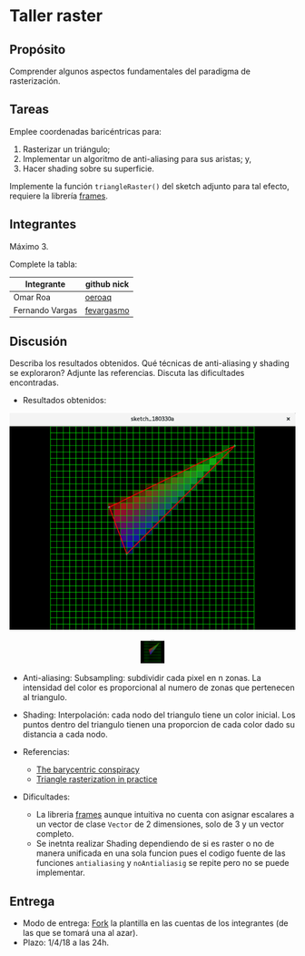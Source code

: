 # Taller raster

## Propósito

Comprender algunos aspectos fundamentales del paradigma de rasterización.

## Tareas

Emplee coordenadas baricéntricas para:

1. Rasterizar un triángulo;
2. Implementar un algoritmo de anti-aliasing para sus aristas; y,
3. Hacer shading sobre su superficie.

Implemente la función ```triangleRaster()``` del sketch adjunto para tal efecto, requiere la librería [frames](https://github.com/VisualComputing/framesjs/releases).

## Integrantes

Máximo 3.

Complete la tabla:

| Integrante | github nick |
|------------|-------------|
|Omar Roa|[oeroaq](https://oeroaq.github.io/)|
|Fernando Vargas|[fevargasmo](https://fevargasmo.github.io/)|

## Discusión
Describa los resultados obtenidos. Qué técnicas de anti-aliasing y shading se exploraron? Adjunte las referencias. Discuta las dificultades encontradas.
- Resultados obtenidos:

![triangulo en cuadriculada](https://github.com/fevargasmo/Raster_ws/blob/master/images/triangulo%20en%20cuadriculada.png "Triangulo en cuadriculada]")

<p align="center">
<img src="https://github.com/fevargasmo/Raster_ws/blob/master/images/triangulo%20en%20cuadriculada.png" alt="triangulo en cuadriculada" height="42" width="42"/>
  </p>

- Anti-aliasing:
  Subsampling: subdividir cada pixel en n zonas. La intensidad del color es proporcional al numero de zonas que pertenecen al triangulo.

- Shading:
  Interpolación: cada nodo del triangulo tiene un color inicial. Los puntos dentro del triangulo tienen una proporcion de cada color dado su distancia a cada nodo.

- Referencias:
  - [The barycentric conspiracy](https://fgiesen.wordpress.com/2013/02/06/the-barycentric-conspirac/)
  - [Triangle rasterization in practice](https://fgiesen.wordpress.com/2013/02/08/triangle-rasterization-in-practice/)
- Dificultades:

    - La libreria [frames](https://github.com/VisualComputing/framesjs/releases) aunque intuitiva no cuenta con asignar escalares a un vector de clase ```Vector```  de 2 dimensiones, solo de 3 y un vector completo.
    - Se inetnta realizar Shading dependiendo de si es raster o no de manera unificada en una sola funcion pues el codigo fuente de las funciones ```antialiasing``` y ```noAntialiasig``` se repite pero no se puede implementar.


## Entrega

* Modo de entrega: [Fork](https://help.github.com/articles/fork-a-repo/) la plantilla en las cuentas de los integrantes (de las que se tomará una al azar).
* Plazo: 1/4/18 a las 24h.
